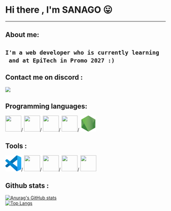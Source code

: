 # Hi there , I'm SANAGO 😛
---
## About me:


`I'm a web developer who is currently learning`<br>
` and at EpiTech in Promo 2027 :)`
---

## Contact me on discord :
<img src="https://discord.c99.nl/widget/theme-4/707863977493004399.png">

## Programming languages:
<p>
<img src="https://pluspng.com/img-png/logo-javascript-png-javascript-tutorials-400.png" height=50px width=50px>/
<img src="https://logodownload.org/wp-content/uploads/2016/10/html5-logo-8.png" height=50px width=50px>/
<img src="https://cdn1.iconfinder.com/data/icons/logotypes/32/badge-css-3-512.png" height=50px width=50px>/
<img src="https://sass-lang.com/assets/img/styleguide/seal-color-aef0354c.png" height=50px width=50px>/
<img src="https://raw.githubusercontent.com/github/explore/master/topics/nodejs/nodejs.png" height=50px width=50px>
</p>

## Tools :

<p>
<img src="https://raw.githubusercontent.com/github/explore/master/topics/visual-studio-code/visual-studio-code.png" height=50px width=50px>/
<img src="https://visualstudio.microsoft.com/wp-content/uploads/2021/10/Product-Icon.svg" height=50px width=50px>/
<img src="https://cdn4.iconfinder.com/data/icons/social-media-and-logos-11/32/Logo_Github-512.png" height=50px width=50px>/
<img src="https://www.svgrepo.com/show/331488/mongodb.svg" height=50px width=50px>/
<img src="https://logosandtypes.com/wp-content/uploads/2020/11/npm.svg" height=50px width=50px>
</p>

## Github stats :
[![Anurag's GitHub stats](https://github-readme-stats.vercel.app/api?username=SANAGOdev&show_icons=true&theme=tokyonight)](https://github.com/anuraghazra/github-readme-stats)<br>
[![Top Langs](https://github-readme-stats.vercel.app/api/top-langs/?username=SANAGOdev&theme=tokyonight&layout=compact&langs_count=10)](https://github.com/anuraghazra/github-readme-stats)<br>

